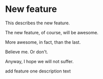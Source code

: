 # New feature

This describes the new feature.

The new feature, of course, will be awesome.

More awesome, in fact, than the last.

Believe me. Or don't.

Anyway, I hope we will not suffer.


add feature one description text
